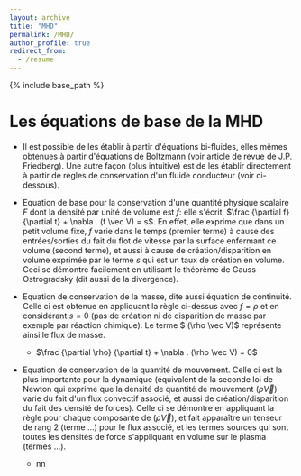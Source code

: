 ```yaml
---
layout: archive
title: "MHD"
permalink: /MHD/
author_profile: true
redirect_from:
  - /resume
---
```


{% include base_path %}

Les équations de base de la MHD
======
* Il est possible de les établir à partir d'équations bi-fluides, elles mêmes obtenues à partir d'équations de Boltzmann (voir article de revue de J.P. Friedberg). Une autre façon (plus intuitive) est de les établir directement à partir de règles de conservation d'un fluide conducteur (voir ci-dessous).
* Equation de base pour la conservation d'une quantité physique scalaire $F$ dont la densité par unité de volume est $f$: elle s'écrit, $\frac {\partial f} {\partial t} + \nabla . (f \vec V) = s$. En effet, elle exprime que dans un petit volume fixe, $f$ varie dans le temps (premier terme) à cause des entrées/sorties du fait du flot de vitesse par la surface enfermant ce volume (second terme), et aussi à cause de création/disparition en volume exprimée par le terme $s$ qui est un taux de création en volume. Ceci se démontre facilement en utilisant le théorème de Gauss-Ostrogradsky (dit aussi de la divergence).

* Equation de conservation de la masse, dite aussi équation de continuité. Celle ci est obtenue en appliquant la règle ci-dessus avec $f = \rho$ et en considérant $s = 0$ (pas de création ni de disparition de masse par exemple par réaction chimique). Le terme $ (\rho \vec V)$ représente ainsi le flux de masse.
  * $\frac {\partial \rho} {\partial t} + \nabla . (\rho \vec V) = 0$
  
* Equation de conservation de la quantité de mouvement. Celle ci est la plus importante pour la dynamique (équivalent de la seconde loi de Newton qui exprime que la densité de quantité de mouvement $(\rho \vec V)$ varie du fait d'un flux convectif associé, et aussi de création/disparition du fait des densité de forces). Celle ci se démontre en appliquant la règle pour chaque composante de $(\rho \vec V)$, et fait apparaître un tenseur de rang 2 (terme ...) pour le flux associé, et les termes sources qui sont toutes les densités de force s'appliquant en volume sur le plasma (termes ...).
  * nn
 
